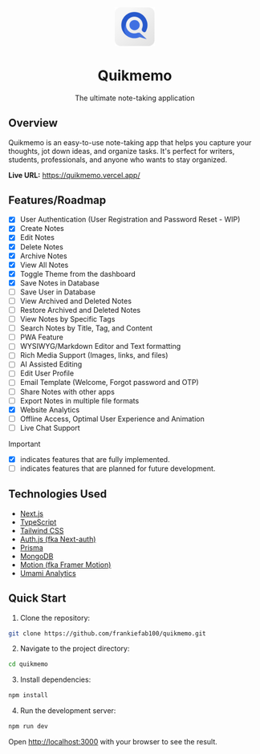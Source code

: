 <div align="center">
 <img width="80" src="./public/icons/quikmemo-mark-logo.svg" alt="quikmemo logo">
 <h1>Quikmemo</h1>
 <p>The ultimate note-taking application</p>
</div>

## Overview

Quikmemo is an easy-to-use note-taking app that helps you capture your thoughts, jot down ideas, and organize tasks. It's perfect for writers, students, professionals, and anyone who wants to stay organized.

**Live URL:** <https://quikmemo.vercel.app/>

## Features/Roadmap

- [x] User Authentication (User Registration and Password Reset - WIP)
- [x] Create Notes
- [x] Edit Notes
- [x] Delete Notes
- [x] Archive Notes
- [x] View All Notes
- [x] Toggle Theme from the dashboard
- [x] Save Notes in Database
- [ ] Save User in Database
- [ ] View Archived and Deleted Notes
- [ ] Restore Archived and Deleted Notes
- [ ] View Notes by Specific Tags
- [ ] Search Notes by Title, Tag, and Content
- [ ] PWA Feature
- [ ] WYSIWYG/Markdown Editor and Text formatting
- [ ] Rich Media Support (Images, links, and files)
- [ ] AI Assisted Editing
- [ ] Edit User Profile
- [ ] Email Template (Welcome, Forgot password and OTP)
- [ ] Share Notes with other apps
- [ ] Export Notes in multiple file formats
- [x] Website Analytics
- [ ] Offline Access, Optimal User Experience and Animation
- [ ] Live Chat Support

> [!IMPORTANT]
> - [x] indicates features that are fully implemented.
> - [ ] indicates features that are planned for future development.

## Technologies Used

- [Next.js](https://nextjs.org/)
- [TypeScript](https://www.typescriptlang.org/)
- [Tailwind CSS](https://tailwindcss.com/)
- [Auth.js (fka Next-auth)](https://authjs.dev/)
- [Prisma](https://prisma.io/)
- [MongoDB](https://mongodb.com/)
- [Motion (fka Framer Motion)](https://motion.dev/)
- [Umami Analytics](https://umami.is/)

## Quick Start

1. Clone the repository:

```bash
git clone https://github.com/frankiefab100/quikmemo.git
```

2. Navigate to the project directory:

```bash
cd quikmemo
```

3. Install dependencies:

```bash
npm install
```

4. Run the development server:

```bash
npm run dev
```

Open <http://localhost:3000> with your browser to see the result.
